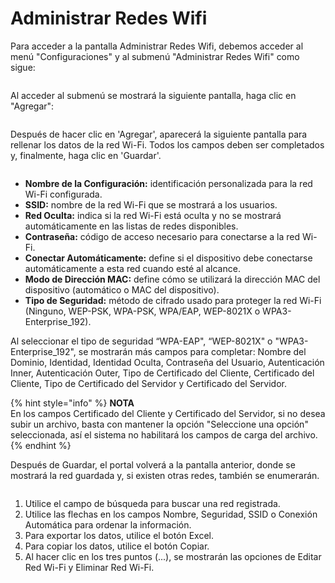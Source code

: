 # Administrar Redes Wifi

Para acceder a la pantalla Administrar Redes Wifi, debemos acceder al menú "Configuraciones" y al submenú "Administrar Redes Wifi" como sigue:

<figure><img src="https://lh7-us.googleusercontent.com/jnM2W4U3XNsOdc_NfiBGy4_YoFgNfoqU0TUCI7LppYJ7wlaoFV00uBPH7TnqVpIyvarQWp96__mUgyfGKr8xL81vf5X34pu1Mchw8aBd21UAstjyZ1pGLdIyHR4LqHJ39rJA_TPZ6QVj" alt=""><figcaption></figcaption></figure>

Al acceder al submenú se mostrará la siguiente pantalla, haga clic en "Agregar":

<figure><img src="../../../.gitbook/assets/image (135).png" alt=""><figcaption></figcaption></figure>

Después de hacer clic en 'Agregar', aparecerá la siguiente pantalla para rellenar los datos de la red Wi-Fi. Todos los campos deben ser completados y, finalmente, haga clic en 'Guardar'.

<figure><img src="../../../.gitbook/assets/image (137).png" alt=""><figcaption></figcaption></figure>

* **Nombre de la Configuración:** identificación personalizada para la red Wi-Fi configurada.
* **SSID:** nombre de la red Wi-Fi que se mostrará a los usuarios.
* **Red Oculta:** indica si la red Wi-Fi está oculta y no se mostrará automáticamente en las listas de redes disponibles.
* **Contraseña:** código de acceso necesario para conectarse a la red Wi-Fi.
* **Conectar Automáticamente:** define si el dispositivo debe conectarse automáticamente a esta red cuando esté al alcance.
* **Modo de Dirección MAC:** define cómo se utilizará la dirección MAC del dispositivo (automático o MAC del dispositivo).
* **Tipo de Seguridad:** método de cifrado usado para proteger la red Wi-Fi (Ninguno, WEP-PSK, WPA-PSK, WPA/EAP, WEP-8021X o WPA3-Enterprise\_192).

Al seleccionar el tipo de seguridad “WPA-EAP", “WEP-8021X" o "WPA3-Enterprise\_192", se mostrarán más campos para completar: Nombre del Dominio, Identidad, Identidad Oculta, Contraseña del Usuario, Autenticación Inner, Autenticación Outer, Tipo de Certificado del Cliente, Certificado del Cliente, Tipo de Certificado del Servidor y Certificado del Servidor.

{% hint style="info" %}
**NOTA**\
En los campos Certificado del Cliente y Certificado del Servidor, si no desea subir un archivo, basta con mantener la opción "Seleccione una opción" seleccionada, así el sistema no habilitará los campos de carga del archivo.
{% endhint %}

Después de Guardar, el portal volverá a la pantalla anterior, donde se mostrará la red guardada y, si existen otras redes, también se enumerarán.

<figure><img src="https://lh7-us.googleusercontent.com/j5kBFTigFlc7hAaezubdhxn_r-XxdmR0ZcbQOAc9JzZNpB5XNnRNl80dNDEUNhsYYa76V_14dIcOU1FroZ2FrC_qv_gcI3p1V8Qd6tPvuuWWfC4drvwtv-B2wOve-75Xzg6USLAgLlXK" alt=""><figcaption></figcaption></figure>

1. Utilice el campo de búsqueda para buscar una red registrada.
2. Utilice las flechas en los campos Nombre, Seguridad, SSID o Conexión Automática para ordenar la información.
3. Para exportar los datos, utilice el botón Excel.
4. Para copiar los datos, utilice el botón Copiar.
5. Al hacer clic en los tres puntos (...), se mostrarán las opciones de Editar Red Wi-Fi y Eliminar Red Wi-Fi.
